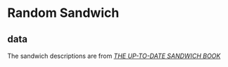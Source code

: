 # Random Sandwich


## data

The sandwich descriptions are from [_THE UP-TO-DATE SANDWICH BOOK_](https://www.gutenberg.org/cache/epub/75893/pg75893-images.html)
